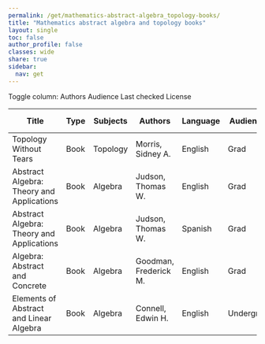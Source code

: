 ```yaml
---
permalink: /get/mathematics-abstract-algebra_topology-books/
title: "Mathematics abstract algebra and topology books"
layout: single
toc: false
author_profile: false
classes: wide
share: true
sidebar:
  nav: get
---
```


<div class="table_cols_toggles">
Toggle column: <a class="toggle-vis btn btn--danger" data-column="3">Authors</a> <a class="toggle-vis btn btn--danger" data-column="5">Audience</a> <a class="toggle-vis btn btn--danger" data-column="8">Last checked</a> <a class="toggle-vis btn btn--danger" data-column="9">License</a>
</div>
<table class="display" style="width:100%">
<thead>
<tr>
    <th>Title</th>
    <th>Type</th>
    <th>Subjects</th>
    <th>Authors</th>
    <th>Language</th>
    <th>Audience</th>
    <th>Reviews</th>
    <th>URLs</th>
    <th>Last checked</th>
    <th>License</th>
</tr>
</thead>
<tbody>
<tr>
    <td>Topology Without Tears</td>
    <td>Book</td>
    <td>Topology</td>
    <td>Morris, Sidney A.</td>
    <td>English</td>
    <td>Grad</td>
    <td></td>
    <td><a href="http://www.topologywithouttears.net/topbook2023.pdf" target="_blank" class="btn btn--primary">PDF</a><br><a href="https://www.topologywithouttears.net/" target="_blank" class="btn btn--warning">Site</a></td>
    <td>2023-11-11</td>
    <td></td>
</tr>
<tr>
    <td>Abstract Algebra: Theory and Applications</td>
    <td>Book</td>
    <td>Algebra</td>
    <td>Judson, Thomas W.</td>
    <td>English</td>
    <td>Grad</td>
    <td></td>
    <td><a href="http://abstract.ups.edu/aata/aata.html" target="_blank" class="btn btn--primary">HTML</a><br><a href="http://abstract.pugetsound.edu/" target="_blank" class="btn btn--warning">Site</a></td>
    <td>2023-11-11</td>
    <td>GNU Free Documentation License (GFDL)</td>
</tr>
<tr>
    <td>Abstract Algebra: Theory and Applications</td>
    <td>Book</td>
    <td>Algebra</td>
    <td>Judson, Thomas W.</td>
    <td>Spanish</td>
    <td>Grad</td>
    <td></td>
    <td><a href="http://abstract.pugetsound.edu/aata-es/" target="_blank" class="btn btn--primary">HTML</a><br><a href="http://abstract.pugetsound.edu/" target="_blank" class="btn btn--warning">Site</a></td>
    <td>2023-11-11</td>
    <td>GNU Free Documentation License (GFDL)</td>
</tr>
<tr>
    <td>Algebra: Abstract and Concrete</td>
    <td>Book</td>
    <td>Algebra</td>
    <td>Goodman, Frederick M.</td>
    <td>English</td>
    <td>Grad</td>
    <td></td>
    <td><a href="https://homepage.divms.uiowa.edu/~goodman/algebrabook.dir/book.2.6.pdf" target="_blank" class="btn btn--primary">PDF</a><br><a href="https://homepage.divms.uiowa.edu/~goodman/algebrabook.dir/download.htm" target="_blank" class="btn btn--warning">Site</a></td>
    <td>2023-11-11</td>
    <td>Personal use</td>
</tr>
<tr>
    <td>Elements of Abstract and Linear Algebra</td>
    <td>Book</td>
    <td>Algebra</td>
    <td>Connell, Edwin H.</td>
    <td>English</td>
    <td>Undergrad</td>
    <td></td>
    <td><a href="https://www.math.miami.edu/~ec/book/book.pdf" target="_blank" class="btn btn--primary">PDF</a><br><a href="https://www.math.miami.edu/~ec/book/" target="_blank" class="btn btn--warning">Site</a></td>
    <td>2023-11-11</td>
    <td></td>
</tr>
<tfoot>
<tr>
    <td></td>
    <td></td>
    <td></td>
    <td></td>
    <td></td>
    <td></td>
    <td></td>
    <td></td>
    <td></td>
    <td></td>
</tr>
</tfoot>
